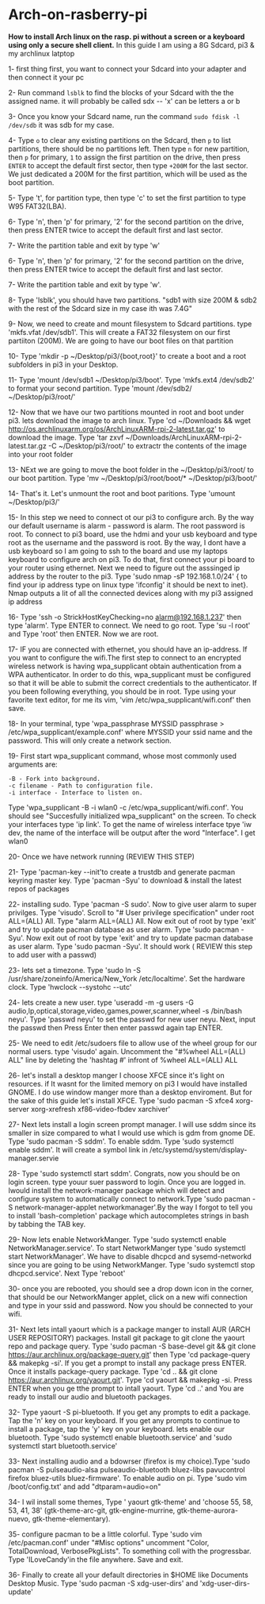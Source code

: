 # Arch-on-rasberry-pi
**How to install Arch linux on the rasp. pi without a screen or a keyboard using only a secure shell client.** 
In this guide I am using a 8G Sdcard, pi3 & my archlinux latptop 

1- first thing first, you want to connect your Sdcard into your adapter and then connect it your pc

2- Run command `lsblk` to find the blocks of your Sdcard with the the assigned name. it will probably be called sdx  -- 'x' can be letters a or b

3- Once you know your Sdcard name, run the command `sudo fdisk -l /dev/sdb` it was sdb for my case.

4- Type `o` to clear any existing partitions on the Sdcard, then `p` to list partitions, there should be no partitions left. Then type `n` for new partition, then `p` for primary, `1` to assign the first partition on the drive, then press `ENTER` to accept the default first sector, then type `+200M` for the last sector. We just dedicated a 200M for the first partition, which will be used as the boot partition.

5- Type 't', for partition type, then type 'c' to set the first partition to type W95 FAT32(LBA).

6- Type 'n', then 'p' for primary, '2' for the second partition on the drive, then press ENTER twice to accept the default first and last sector.

7- Write the partition table and exit by  type 'w'

6- Type 'n', then 'p' for primary, '2' for the second partition on the drive, then press ENTER twice to accept the default first and last sector.

7- Write the partition table and exit by  type 'w'.

8- Type 'lsblk', you should have two partitions. "sdb1 with size 200M & sdb2   with the rest of the Sdcard size in my case ith was 7.4G"

9- Now, we need to create and mount filesystem to Sdcard partitions. type 'mkfs.vfat /dev/sdb1'. This will create a FAT32 filesystem on our first partiiton (200M). We are going to have our boot files on that partition

10- Type 'mkdir -p ~/Desktop/pi3/{boot,root}' to create a boot and a root subfolders in pi3 in your Desktop.

11- Type 'mount /dev/sdb1 ~/Desktop/pi3/boot'. Type 'mkfs.ext4 /dev/sdb2' to format your second partition. Type 'mount /dev/sdb2/ ~/Desktop/pi3/root/'

12- Now that we have our two partitions mounted in root and boot under pi3. lets download the image to arch linux. Type 'cd ~/Downloads && wget http://os.archlinuxarm.org/os/ArchLinuxARM-rpi-2-latest.tar.gz' to download the image. Type 'tar zxvf ~/Downloads/ArchLinuxARM-rpi-2-latest.tar.gz -C ~/Desktop/pi3/root/' to extractr the contents of the image into your root folder

13- NExt we are going to move the boot folder in the ~/Desktop/pi3/root/ to our boot partition. Type 'mv ~/Desktop/pi3/root/boot/* ~/Desktop/pi3/boot/'

14- That's it. Let's unmount the root and boot paritions. Type 'umount ~/Desktop/pi3/'

15- In this step we need to connect ot our pi3 to configure arch. By the way our default username is alarm - password is alarm. The root password is root. To connect to pi3 board, use the hdmi and your usb keyboard and type root as the username and the password is root. By the way, I dont have a usb keyboard so I am going to ssh to the board and use my laptops keyboard to configure arch on pi3. To do that, first connect your pi board to your router using ethernet. Next we need to figure out the asssinged ip address by the router to the pi3. Type 'sudo nmap -sP 192.168.1.0/24' { to find your ip address type on linux type 'ifconfig' it should be next to inet}. Nmap outputs a lit of all the connected devices along with my pi3 assigned ip address

16- Type 'ssh -o StrickHostKeyChecking=no alarm@192.168.1.237' then type 'alarm'. Type ENTER to connect. We need to go root. Type 'su -l root' and Type 'root' then ENTER. Now we are root.

17- IF you are connected with ethernet, you should have an ip-address. If you want to configure the wifi.The first step to connect to an encrypted wireless network is having wpa_supplicant obtain authentication from a WPA authenticator. In order to do this, wpa_supplicant must be configured so that it will be able to submit the correct credentials to the authenticator. If you been following everything, you should be in root. Type using your favorite text editor, for me its vim, 'vim /etc/wpa_supplicant/wifi.conf' then save.


18- In your terminal, type 'wpa_passphrase MYSSID passphrase  > /etc/wpa_supplicant/example.conf' where MYSSID your ssid name and the password. This will only create a network section.

19- First start wpa_supplicant command, whose most commonly used arguments are:

    -B - Fork into background.
    -c filename - Path to configuration file.
    -i interface - Interface to listen on.
Type 'wpa_supplicant -B -i wlan0 -c /etc/wpa_supplicant/wifi.conf'. You should see "Succesfully initialized wpa_supplicant" on the screen. To check your interfaces type 'ip link'. To get the name of wireless interface tpye 'iw dev, the name of the interface will be output after the word "Interface". I get wlan0

20- Once we have network running (REVIEW THIS STEP)


21- Type 'pacman-key --init'to create a trustdb and generate pacman keyring master key. Type 'pacman -Syu' to download & install the latest repos of packages

22- installing sudo. Type 'pacman -S sudo'. Now to give user alarm to super privilges. Type 'visudo'. Scroll to "# User privilege specification" under root ALL=(ALL) All. Type "alarm ALL=(ALL) All. Now exit out of root by type 'exit' and try to update pacman database as user alarm. Type 'sudo pacman -Syu'. Now exit out of root by type 'exit' and try to update pacman database as user alarm. Type 'sudo pacman -Syu'. It should work  ( REVIEW this step to add user with a passwd)

23- lets set a timezone. Type 'sudo ln -S /usr/share/zoneinfo/America/New_York /etc/localtime'. Set the hardware clock. Type 'hwclock --systohc --utc'


24- lets create a new user. type 'useradd -m -g users -G audio,lp,optical,storage,video,games,power,scanner,wheel -s /bin/bash neyu'. Type 'passwd neyu' to set the passwd for new user neyu. Next, input the passwd then Press Enter then enter passwd again tap ENTER.


25- We need to edit /etc/sudoers file to allow use of the wheel group for our normal users. type 'visudo' again. Uncomment the "#%wheel ALL=(ALL) ALL" line by deleting the 'hashtag #' infront of %wheel ALL=(ALL) ALL


26- let's install a desktop manger I choose  XFCE since it's light on resources. if It wasnt for the limited memory on pi3 I would have installed GNOME. I do use window manger more than a desktop enviroment. But for the sake of this guide let's install XFCE. Type 'sudo pacman -S xfce4 xorg-server xorg-xrefresh xf86-video-fbdev  xarchiver'


27- Next lets install a login screen prompt manager. I will use sddm since its smaller in size compared to what I would use which is gdm from gnome DE. Type 'sudo pacman -S sddm'. To enable sddm. Type 'sudo systemctl enable sddm'. It will create a symbol link in /etc/systemd/system/display-manager.servie


28- Type 'sudo systemctl start sddm'. Congrats, now you should be on login screen. type youur suer password to login. Once you are logged in. Iwould install the network-manager package which will detect and configure system to automatically connect to network.Type 'sudo pacman -S network-manager-applet networkmanager'.By the way I forgot to tell you to install 'bash-completion' package which autocompletes strings in bash by tabbing the TAB key.


29- Now lets enable NetworkManger. Type 'sudo systemctl enable NetworkManager.service'. To start NetworkManger type 'sudo systemctl start NetworkManager'. We have to disable dhcpcd and sysemd-networkd since you are going to be using NetworkManger. Type 'sudo systemctl stop dhcpcd.service'. Next Type 'reboot'

30- once you are rebooted, you should see a drop down icon in the corner, that should be our NetworkManger applet, click on a new wifi connection and  type in your ssid and password. Now you should be connected to your wifi.

31- Next lets intall yaourt which is a package manger to install AUR (ARCH USER REPOSITORY) packages. Install git package to git clone the yaourt repo and package query. Type 'sudo pacman -S base-devel git && git clone https://aur.archlinux.org/package-query.git' then Type 'cd package-query && makepkg -si'. If you get a prompt to install any package press ENTER. Once it installs package-query package. Type 'cd .. && git clone https://aur.archlinux.org/yaourt.git'. Type 'cd yaourt && makepkg -si. Press ENTER when you ge tthe prompt to intall yaourt. Type 'cd ..' and You are ready to install our audio and bluetooth packages.

32- Type yaourt -S pi-bluetooth. If you get any prompts to edit a package. Tap the 'n' key on your keyboard. If you get any prompts to continue to install a package, tap the 'y' key on your keyboard. lets enable our bluetooth. Type 'sudo systemctl enable bluetooth.service' and 'sudo systemctl start bluetooth.service'

33- Next installing audio and a bdowrser (firefox is my choice).Type 'sudo pacman -S pulseaudio-alsa pulseaudio-bluetooth bluez-libs pavucontrol firefox bluez-utils bluez-firmware'. To enable audio on pi. Type 'sudo vim /boot/config.txt' and add "dtparam=audio=on"

34- I wil install some themes, Type ' yaourt gtk-theme' and 'choose 55, 58, 53, 41, 38' (gtk-theme-arc-git, gtk-engine-murrine, gtk-theme-aurora-nuevo, gtk-theme-elementary).


35- configure pacman to be a little colorful. Type 'sudo vim /etc/pacman.conf' under "#Misc options" uncomment "Color, TotalDownload, VerbosePkgLists". To something coll with the progressbar. Type 'ILoveCandy'in the file anywhere. Save and exit.

36- Finally to create all your default directories in $HOME like Documents Desktop Music. Type 'sudo pacman -S xdg-user-dirs' and 'xdg-user-dirs-update'
